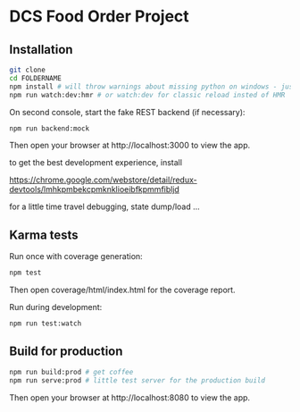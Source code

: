 # DCS Food Order Project

## Installation

```bash
git clone
cd FOLDERNAME
npm install # will throw warnings about missing python on windows - just ignore, still works
npm run watch:dev:hmr # or watch:dev for classic reload insted of HMR
```

On second console, start the fake REST backend (if necessary):

```bash
npm run backend:mock
```

Then open your browser at http://localhost:3000 to view the app.

to get the best development experience, install

https://chrome.google.com/webstore/detail/redux-devtools/lmhkpmbekcpmknklioeibfkpmmfibljd

for a little time travel debugging, state dump/load ...


## Karma tests

Run once with coverage generation:

```bash
npm test
```

Then open coverage/html/index.html for the coverage report.

Run during development:

```bash
npm run test:watch
```


## Build for production

```bash
npm run build:prod # get coffee
npm run serve:prod # little test server for the production build
```

Then open your browser at http://localhost:8080 to view the app.
